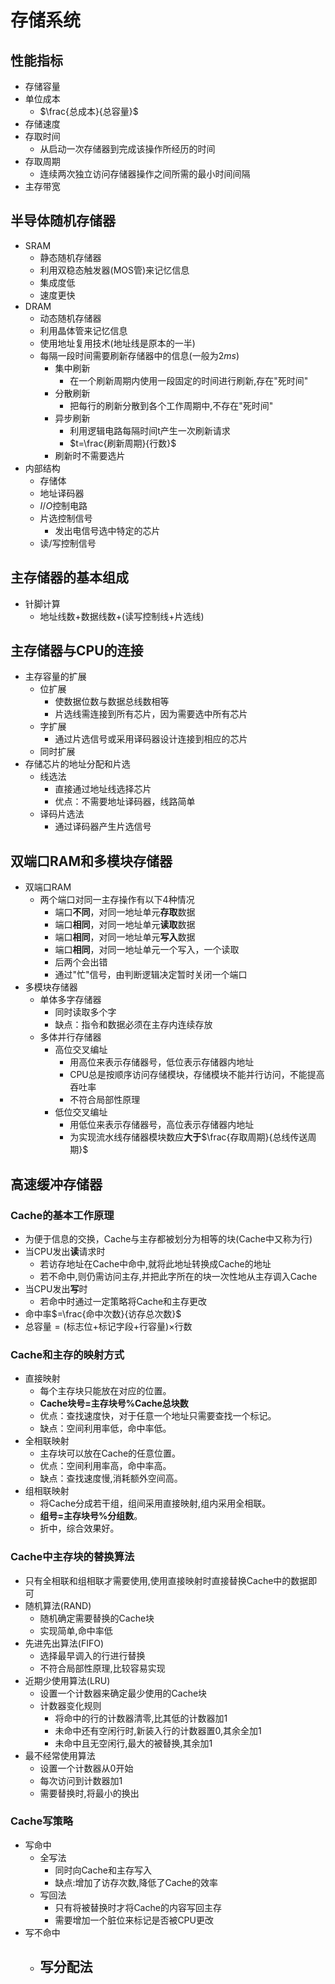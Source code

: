 # 存储系统

## 性能指标
- 存储容量
- 单位成本
  - $\frac{总成本}{总容量}$
- 存储速度
- 存取时间
  - 从启动一次存储器到完成该操作所经历的时间
- 存取周期
  - 连续两次独立访问存储器操作之间所需的最小时间间隔
- 主存带宽

## 半导体随机存储器

- SRAM
  - 静态随机存储器
  - 利用双稳态触发器(MOS管)来记忆信息
  - 集成度低
  - 速度更快
- DRAM
  - 动态随机存储器
  - 利用晶体管来记忆信息
  - 使用地址复用技术(地址线是原本的一半)
  - 每隔一段时间需要刷新存储器中的信息(一般为2$ms$)
    - 集中刷新
      - 在一个刷新周期内使用一段固定的时间进行刷新,存在"死时间"
    - 分散刷新
      - 把每行的刷新分散到各个工作周期中,不存在"死时间"
    - 异步刷新
      - 利用逻辑电路每隔时间t产生一次刷新请求
      - $t=\frac{刷新周期}{行数}$
    - 刷新时不需要选片
- 内部结构
  - 存储体
  - 地址译码器
  - $I/O$控制电路
  - 片选控制信号
    - 发出电信号选中特定的芯片
  - 读$/$写控制信号
## 主存储器的基本组成
- 针脚计算
  - 地址线数+数据线数+(读写控制线+片选线)

## 主存储器与CPU的连接

- 主存容量的扩展
  - 位扩展
    - 使数据位数与数据总线数相等
    - 片选线需连接到所有芯片，因为需要选中所有芯片
  - 字扩展
    - 通过片选信号或采用译码器设计连接到相应的芯片
  - 同时扩展
- 存储芯片的地址分配和片选
  - 线选法
    - 直接通过地址线选择芯片
    - 优点：不需要地址译码器，线路简单
  - 译码片选法
    - 通过译码器产生片选信号

## 双端口RAM和多模块存储器

- 双端口RAM
  - 两个端口对同一主存操作有以下4种情况
    - 端口**不同**，对同一地址单元**存取**数据
    - 端口**相同**，对同一地址单元**读取**数据
    - 端口**相同**，对同一地址单元**写入**数据
    - 端口**相同**，对同一地址单元一个写入，一个读取
    - 后两个会出错
    - 通过"忙"信号，由判断逻辑决定暂时关闭一个端口
- 多模块存储器
  - 单体多字存储器
    - 同时读取多个字
    - 缺点：指令和数据必须在主存内连续存放
  - 多体并行存储器
    - 高位交叉编址
      - 用高位来表示存储器号，低位表示存储器内地址
      - CPU总是按顺序访问存储模块，存储模块不能并行访问，不能提高吞吐率
      - 不符合局部性原理
    - 低位交叉编址
      - 用低位来表示存储器号，高位表示存储器内地址
      - 为实现流水线存储器模块数应**大于**$\frac{存取周期}{总线传送周期}$

## 高速缓冲存储器

### Cache的基本工作原理

- 为便于信息的交换，Cache与主存都被划分为相等的块(Cache中又称为行)
- 当CPU发出**读**请求时
  - 若访存地址在Cache中命中,就将此地址转换成Cache的地址
  - 若不命中,则仍需访问主存,并把此字所在的块一次性地从主存调入Cache
- 当CPU发出**写**时
  - 若命中时通过一定策略将Cache和主存更改
- 命中率$=\frac{命中次数}{访存总次数}$
- 总容量$=($标志位$+$标记字段$+$行容量)$\times$行数
### Cache和主存的映射方式
- 直接映射
  - 每个主存块只能放在对应的位置。
  - **Cache块号=主存块号%Cache总块数**
  - 优点：查找速度快，对于任意一个地址只需要查找一个标记。
  - 缺点：空间利用率低，命中率低。
- 全相联映射
  - 主存块可以放在Cache的任意位置。
  - 优点：空间利用率高，命中率高。
  - 缺点：查找速度慢,消耗额外空间高。
- 组相联映射
  - 将Cache分成若干组，组间采用直接映射,组内采用全相联。
  - **组号=主存块号%分组数**。
  - 折中，综合效果好。

### Cache中主存块的替换算法
- 只有全相联和组相联才需要使用,使用直接映射时直接替换Cache中的数据即可
- 随机算法(RAND)
  - 随机确定需要替换的Cache块
  - 实现简单,命中率低
- 先进先出算法(FIFO)
  - 选择最早调入的行进行替换
  - 不符合局部性原理,比较容易实现
- 近期少使用算法(LRU)
  - 设置一个计数器来确定最少使用的Cache块
  - 计数器变化规则
    - 将命中的行的计数器清零,比其低的计数器加$1$
    - 未命中还有空闲行时,新装入行的计数器置$0$,其余全加$1$
    - 未命中且无空闲行,最大的被替换,其余加$1$
- 最不经常使用算法
  - 设置一个计数器从$0$开始
  - 每次访问到计数器加$1$
  - 需要替换时,将最小的换出

### Cache写策略
- 写命中
  - 全写法
    - 同时向Cache和主存写入
    - 缺点:增加了访存次数,降低了Cache的效率
  - 写回法
    - 只有将被替换时才将Cache的内容写回主存
    - 需要增加一个脏位来标记是否被CPU更改
- 写不命中
  - 写分配法
    - 